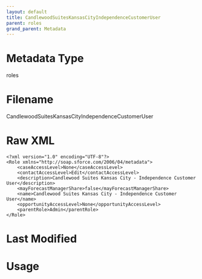 ```yaml
---
layout: default
title: CandlewoodSuitesKansasCityIndependenceCustomerUser
parent: roles
grand_parent: Metadata
---
```

# Metadata Type
roles


# Filename 
CandlewoodSuitesKansasCityIndependenceCustomerUser


# Raw XML
```
<?xml version="1.0" encoding="UTF-8"?>
<Role xmlns="http://soap.sforce.com/2006/04/metadata">
    <caseAccessLevel>None</caseAccessLevel>
    <contactAccessLevel>Edit</contactAccessLevel>
    <description>Candlewood Suites Kansas City - Independence Customer User</description>
    <mayForecastManagerShare>false</mayForecastManagerShare>
    <name>Candlewood Suites Kansas City - Independence Customer User</name>
    <opportunityAccessLevel>None</opportunityAccessLevel>
    <parentRole>Admin</parentRole>
</Role>
```


# Last Modified


# Usage

